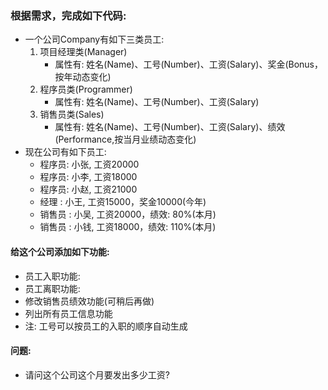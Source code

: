 
### 根据需求，完成如下代码:
- 一个公司Company有如下三类员工:
    1. 项目经理类(Manager)
        - 属性有: 姓名(Name)、工号(Number)、工资(Salary)、奖金(Bonus，按年动态变化)
    2. 程序员类(Programmer)
        - 属性有: 姓名(Name)、工号(Number)、工资(Salary)
    3. 销售员类(Sales)
        - 属性有: 姓名(Name)、工号(Number)、工资(Salary)、绩效(Performance,按当月业绩动态变化)
- 现在公司有如下员工:
   - 程序员: 小张, 工资20000
   - 程序员: 小李, 工资18000
   - 程序员: 小赵, 工资21000
   - 经理 :  小王, 工资15000，奖金10000(今年)
   - 销售员 : 小吴, 工资20000，绩效: 80%(本月)
   - 销售员 : 小钱, 工资18000，绩效: 110%(本月)
#### 给这个公司添加如下功能:
   - 员工入职功能:
   - 员工离职功能:
   - 修改销售员绩效功能(可稍后再做)
   - 列出所有员工信息功能
   - 注: 工号可以按员工的入职的顺序自动生成
#### 问题:
   - 请问这个公司这个月要发出多少工资?
